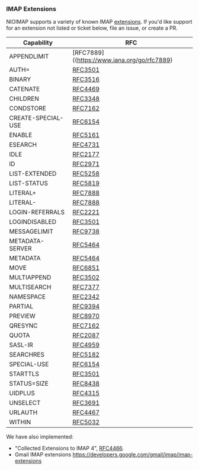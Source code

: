 ### IMAP Extensions

NIOIMAP supports a variety of known IMAP [extensions](https://www.iana.org/assignments/imap-capabilities/imap-capabilities.xhtml). If you'd like support for an extension not listed or ticket below, file an issue, or create a PR.

| Capability | RFC |
| --- | --- |
APPENDLIMIT|[RFC7889]((https://www.iana.org/go/rfc7889)
AUTH=|[RFC3501](https://www.iana.org/go/rfc3501)
BINARY|[RFC3516](https://www.iana.org/go/rfc3516)
CATENATE|[RFC4469](https://www.iana.org/go/rfc4469)
CHILDREN|[RFC3348](https://www.iana.org/go/rfc3348)
CONDSTORE|[RFC7162](https://www.iana.org/go/rfc7162)
CREATE-SPECIAL-USE|[RFC6154](https://www.iana.org/go/rfc6154)
ENABLE|[RFC5161](https://www.iana.org/go/rfc5161)
ESEARCH|[RFC4731](https://www.iana.org/go/rfc4731)
IDLE|[RFC2177](https://www.iana.org/go/rfc2177)
ID|[RFC2971](https://www.iana.org/go/rfc2971)
LIST-EXTENDED|[RFC5258](https://www.iana.org/go/rfc5258)
LIST-STATUS|[RFC5819](https://www.iana.org/go/rfc5819)
LITERAL+|[RFC7888](https://www.iana.org/go/rfc7888)
LITERAL-|[RFC7888](https://www.iana.org/go/rfc7888)
LOGIN-REFERRALS|[RFC2221](https://www.iana.org/go/rfc2221)
LOGINDISABLED|[RFC3501](https://www.iana.org/go/rfc3501)
MESSAGELIMIT|[RFC9738](https://www.iana.org/go/rfc9738)
METADATA-SERVER|[RFC5464](https://www.iana.org/go/rfc5464)
METADATA|[RFC5464](https://www.iana.org/go/rfc5464)
MOVE|[RFC6851](https://www.iana.org/go/rfc6851)
MULTIAPPEND|[RFC3502](https://www.iana.org/go/rfc3502)
MULTISEARCH|[RFC7377](https://www.iana.org/go/rfc7377)
NAMESPACE|[RFC2342](https://www.iana.org/go/rfc2342)
PARTIAL|[RFC9394](https://www.iana.org/go/rfc9394)
PREVIEW|[RFC8970](https://www.iana.org/go/rfc8970)
QRESYNC|[RFC7162](https://www.iana.org/go/rfc7162)
QUOTA|[RFC2087](https://www.iana.org/go/rfc2087)
SASL-IR|[RFC4959](https://www.iana.org/go/rfc4959)
SEARCHRES|[RFC5182](https://www.iana.org/go/rfc5182)
SPECIAL-USE|[RFC6154](https://www.iana.org/go/rfc6154)
STARTTLS|[RFC3501](https://www.iana.org/go/rfc3501)
STATUS=SIZE|[RFC8438](https://www.iana.org/go/rfc8438)
UIDPLUS|[RFC4315](https://www.iana.org/go/rfc4315)
UNSELECT|[RFC3691](https://www.iana.org/go/rfc3691)
URLAUTH|[RFC4467](https://www.iana.org/go/rfc4467)
WITHIN|[RFC5032](https://www.iana.org/go/rfc5032)

We have also implemented:
- "Collected Extensions to IMAP 4", [RFC4466](https://www.iana.org/go/rfc4466).
- Gmail IMAP extensions https://developers.google.com/gmail/imap/imap-extensions
